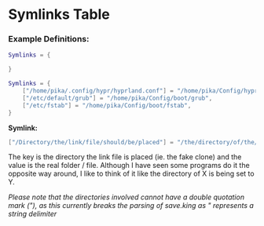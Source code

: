 # Symlinks Table

### Example Definitions:
```lua
Symlinks = {

}
```

```lua
Symlinks = {
    ["/home/pika/.config/hypr/hyprland.conf"] = "/home/pika/Config/hyprland.conf",
    ["/etc/default/grub"] = "/home/pika/Config/boot/grub",
    ["/etc/fstab"] = "/home/pika/Config/boot/fstab",
}
```

**Symlink:**
```lua
["/Directory/the/link/file/should/be/placed"] = "/the/directory/of/the/file/or/folder/to/be/mirrored/from"
```
The key is the directory the link file is placed (ie. the fake clone) and the value is the real folder / file. Although I have seen some programs do it the opposite way around, I like to think of it like the directory of X is being set to Y.

*Please note that the directories involved cannot have a double quotation mark ("), as this currently breaks the parsing of save.king as " represents a string delimiter*